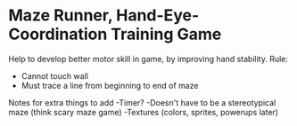 # Maze Runner, Hand-Eye-Coordination Training Game
Help to develop better motor skill in game, by improving hand stability.
Rule:
- Cannot touch wall
- Must trace a line from beginning to end of maze

Notes for extra things to add
  -Timer?
  -Doesn't have to be a stereotypical maze (think scary maze game)
  -Textures (colors, sprites, powerups later)
